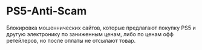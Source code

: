 # PS5-Anti-Scam
Блокировка мошеннических сайтов, которые предлагают покупку PS5 и другую электронику по заниженным ценам, либо по ценам офф ретейлеров, но после оплаты не отсылают товар.
